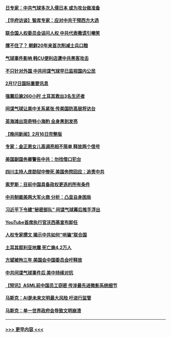 #### [日专家：中共气球多次入侵日本 或为攻台做准备](../pages/prog202/a103651541.md?t=02180343) 
#### [【华府访谈】智库专家：应对中共干预西方大选](../pages/prog202/a103651547.md?t=02180343) 
#### [联合国人权委员会诘问人权 中共代表撒谎引嘲笑](../pages/prog202/a103651463.md?t=02180343) 
#### [撑不住了？ 朝鲜20年来首次削减士兵口粮](../pages/prog202/a103651306.md?t=02180343) 
#### [气球事件影响 韩CU便利店遭中共黑客攻击](../pages/prog202/a103651309.md?t=02180343) 
#### [不只针对外国 中共间谍气球早已监视国内公民](../pages/prog202/a103651312.md?t=02180343) 
#### [2月17日国际重要讯息](../pages/prog202/a103651315.md?t=02180343) 
#### [强震后逾260小时 土耳其救出3名生还者](../pages/prog202/a103651276.md?t=02180343) 
#### [间谍气球让美中关系紧张 传美国防高层将访台](../pages/prog202/a103651278.md?t=02180343) 
#### [英海滩出现奇特小海豹 全身黑到发亮](../pages/prog202/a103651219.md?t=02180343) 
#### [【晚间新闻】2月16日完整版](../pages/prog202/a103651148.md?t=02180343) 
#### [专家：金正恩女儿高调亮相不简单 释放两个信号](../pages/prog202/a103651175.md?t=02180343) 
#### [美国副国务卿警告中共：勿找借口犯台](../pages/prog202/a103651154.md?t=02180343) 
#### [四川主持人庞勋狱中惨死 美国务院回应：追责中共](../pages/prog202/a103651159.md?t=02180343) 
#### [索罗斯：目前中国具备政权更迭的所有条件](../pages/prog202/a103651086.md?t=02180343) 
#### [中共制裁美两大军火商 分析：凸显自身困局](../pages/prog202/a103651012.md?t=02180343) 
#### [习近平下令建“秘密部队” 间谍气球幕后推手浮出](../pages/prog202/a103651020.md?t=02180343) 
#### [YouTube首席执行官沃西基宣布卸任](../pages/prog202/a103651043.md?t=02180343) 
#### [人权专家撰文 揭示中共如何“哄骗”联合国](../pages/prog202/a103650906.md?t=02180343) 
#### [土耳其叙利亚地震 死亡逾4.2万人](../pages/prog202/a103651011.md?t=02180343) 
#### [方斌被拘三年 美国会中国委员会吁释放](../pages/prog202/a103650782.md?t=02180343) 
#### [中共间谍气球事件后 美中持续对抗](../pages/prog202/a103650778.md?t=02180343) 
#### [【短讯】ASML前中国员工窃密 传涉最先进微影系统细节](../pages/prog202/a103650784.md?t=02180343) 
#### [马斯克：AI是未来文明最大风险 吁进行监管](../pages/prog202/a103650785.md?t=02180343) 
#### [马斯克：单一世界政府会导致文明崩溃](../pages/prog202/a103650566.md?t=02180343) 

----
#### [ >>> 更早内容 <<< ](../indexes/prog202-earlier.md)
